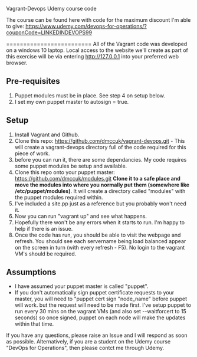Vagrant-Devops Udemy course code

The course can be found here with  code for the maximum discount I'm able to give:
https://www.udemy.com/devops-for-operations/?couponCode=LINKEDINDEVOPS99

=========================
All of the Vagrant code was developed on a windows 10 laptop. Local access to the website we'll create as part of this exercise will be via entering http://127.0.0.1 into your preferred web browser.

Pre-requisites
--------
1. Puppet modules must be in place. See step 4 on setup below.
2. I set my own puppet master to autosign = true.

Setup
--------
 1. Install Vagrant and Github.
 2. Clone this repo: https://github.com/dmccuk/vagrant-devops.git - This will create a vagrant-devops directory full of the code required for this piece of work.
 3. before you can run it, there are some dependancies. My code requires some puppet modules be setup and available.
 4. Clone this repo onto your puppet master: https://github.com/dmccuk/modules.git **Clone it to a safe place and move the modules into where you normally put them (somewhere like /etc/puppet/modules)**. It will create a directory called "modules" with the puppet modules required within.
 5. I've included a site.pp just as a reference but you probably won't need it.
 6. Now you can run "vagrant up" and see what happens.
 7. Hopefully there won't be any errors when it starts to run. I'm happy to help if there is an issue.
 8. Once the code has run, you should be able to visit the webpage and refresh. You should see each servername being load balanced appear on the screen in turn (with every refresh - F5). No login to the vagrant VM's should be required.
 
Assumptions
--------
 * I have assumed your puppet master is called "puppet".
 * If you don't automatically sign puppet certificate requests to your master, you will need to "puppet cert sign "node_name" before puppet will work. but the request will need to be made first. I've setup puppet to run every 30 mins on the vagrant VMs (and also set --waitforcert to 15 seconds) so once signed, puppet on each node will make the updates within that time.

If you have any questions, please raise an Issue and I will respond as soon as possible. Alternatively, if you are a student on the Udemy course "DevOps for Operations", then please contct me through Udemy.


